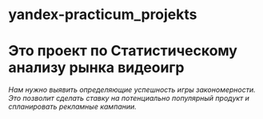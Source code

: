 # yandex-practicum_projekts
# **Это проект по Статистическому анализу рынка видеоигр**

*Нам нужно выявить определяющие успешность игры закономерности. Это позволит сделать ставку на потенциально популярный продукт и спланировать рекламные кампании.*